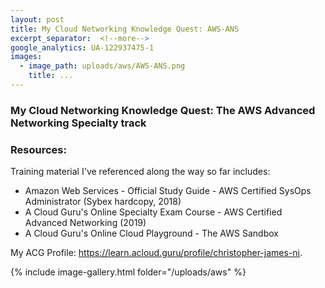 ```yaml
---
layout: post
title: My Cloud Networking Knowledge Quest: AWS-ANS
excerpt_separator:  <!--more-->
google_analytics: UA-122937475-1
images:
  - image_path: uploads/aws/AWS-ANS.png
    title: ...
---
```


### My Cloud Networking Knowledge Quest: The AWS Advanced Networking Specialty track

### Resources:

Training material I've referenced along the way so far includes:

- Amazon Web Services - Official Study Guide - AWS Certified SysOps Administrator (Sybex hardcopy, 2018)
- A Cloud Guru's Online Specialty Exam Course - AWS Certified Advanced Networking (2019)
- A Cloud Guru's Online Cloud Playground  - The AWS Sandbox


My ACG Profile: <a href="https://learn.acloud.guru/profile/christopher-james-ni">https://learn.acloud.guru/profile/christopher-james-ni</a>.

{% include image-gallery.html folder="/uploads/aws" %}
